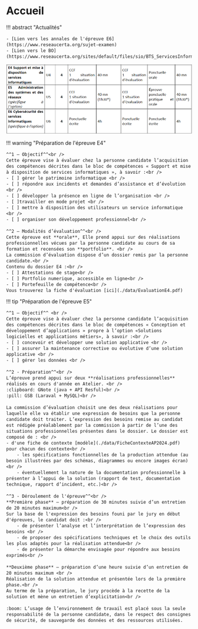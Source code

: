# Accueil

!!! abstract "Actualités"

    - [Lien vers les annales de l'épreuve E6](https://www.reseaucerta.org/sujet-examen)
    - [Lien vers le BO](https://www.reseaucerta.org/sites/default/files/sio/BTS_ServicesInformatiquesOrganisations2019.pdf)

![Epreuves Info](./data/E456.png)

!!! warning "Préparation de l'épreuve E4"

    ^^1 – Objectif^^<br />
    Cette épreuve vise à évaluer chez la personne candidate l’acquisition des compétences décrites dans le bloc de compétences « Support et mise à disposition de services informatiques », à savoir :<br />
    - [ ] gérer le patrimoine informatique <br />
    - [ ] répondre aux incidents et demandes d’assistance et d’évolution <br />
    - [ ] développer la présence en ligne de l’organisation <br />
    - [ ]travailler en mode projet <br />
    - [ ] mettre à disposition des utilisateurs un service informatique <br />
    - [ ] organiser son développement professionnel<br />

    ^^2 – Modalités d’évaluation^^<br />
    Cette épreuve est **orale**, Elle prend appui sur des réalisations professionnelles vécues par la personne candidate au cours de sa formation et recensées son **portfolio**. <br />
    La commission d’évaluation dispose d’un dossier remis par la personne candidate.<br />
    Contenu du dossier E4 :<br />
    - [ ] Attestations de stage<br />
    - [ ] Portfolio numerique, accessible en ligne<br />
    - [ ] Portefeuille de compétence<br />
    Vous trouverez la fiche d'évaluation [ici](./data/EvaluationE4.pdf)

!!! tip "Préparation de l'épreuve E5"

    ^^1 – Objectif^^ <br />
    Cette épreuve vise à évaluer chez la personne candidate l’acquisition des compétences décrites dans le bloc de compétences « Conception et développement d’applications » propre à l’option «Solutions logicielles et applications métiers», à savoir :<br />
    - [ ] concevoir et développer une solution applicative <br />
    - [ ] assurer la maintenance corrective ou évolutive d’une solution applicative <br />
    - [ ] gérer les données <br />

    ^^2 - Préparation^^<br />
    L’épreuve prend appui sur deux **réalisations professionnelles** réalisés en cours d'année en Atelier. <br />
    :clipboard: GNote (java + API Resful)<br />
    :pill: GSB (Laraval + MySQL)<br />
    
    La commission d’évaluation choisit une des deux réalisations pour laquelle elle va établir une expression de besoins que la personne candidate doit traiter. L’expression des besoins remise au candidat est rédigée préalablement par la commission à partir de l’une des situations professionnelles présentes dans le dossier. Le dossier est composé de : <br />
    - d'une fiche de contexte [modèle](./data/FicheContexteAP2024.pdf) pour chacun des contexte<br />
        - les spécifications fonctionnelles de la production attendue (au besoin illustrées par des schémas, diagrammes ou encore images écran) <br />
        - éventuellement la nature de la documentation professionnelle à présenter à l’appui de la solution (rapport de test, documentation technique, rapport d’incident, etc.)<br />

    ^^3 - Déroulement de l'épreuve^^<br />
    **Première phase** – préparation de 30 minutes suivie d’un entretien de 20 minutes maximum<br />
    Sur la base de l'expression des besoins founi par le jury en début d'épreuves, le candidat doit :<br />
        - de présenter l’analyse et l’interprétation de l’expression des besoins <br />
        - de proposer des spécifications techniques et le choix des outils les plus adaptés pour la réalisation attendue<br /> 
        - de présenter la démarche envisagée pour répondre aux besoins exprimés<br />

    **Deuxième phase** – préparation d’une heure suivie d’un entretien de 20 minutes maximum <br />
    Réalisation de la solution attendue et présentée lors de la première phase.<br />
    Au terme de la préparation, le jury procède à la recette de la solution et mène un entretien d’explicitation<br />

    :boom: L’usage de l’environnement de travail est placé sous la seule responsabilité de la personne candidate, dans le respect des consignes de sécurité, de sauvegarde des données et des ressources utilisées.
